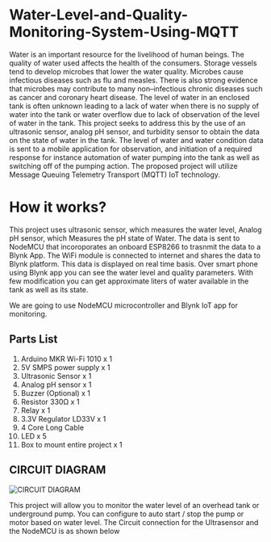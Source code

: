 # Water-Level-and-Quality-Monitoring-System-Using-MQTT
Water is an important resource for the livelihood of human beings. The quality of water used affects the health of the consumers. Storage vessels tend to develop microbes that lower the water quality. Microbes cause infectious diseases such as flu and measles. There is also strong evidence that microbes may contribute to many non–infectious chronic diseases such as cancer and coronary heart disease. The level of water in an enclosed tank is often unknown leading to a lack of water when there is no supply of water into the tank or water overflow due to lack of observation of the level of water in the tank. This project seeks to address this by the use of an ultrasonic sensor, analog pH sensor, and turbidity sensor to obtain the data on the state of water in the tank. The level of water and water condition data is sent to a mobile application for observation, and initiation of a required response for instance automation of water pumping into the tank as well as switching off of the pumping action. The proposed project will utilize Message Queuing Telemetry Transport (MQTT) IoT technology.
 
# How it works?
This project uses ultrasonic sensor,  which measures the water level, Analog pH sensor, which Measures the pH state of Water. The data is sent to NodeMCU that incoroporates an onboard ESP8266 to trasnmit the data to a Blynk App.
The WiFi module is connected to internet and shares the data to Blynk platform. This data is displayed on real time basis. Over smart phone using Blynk app you can see the water level and quality parameters. With few modification you can get approximate liters of water available in the tank as well as its state.

We are going to use NodeMCU microcontroller and Blynk IoT app for monitoring.

## Parts List

 1. Arduino MKR Wi-Fi 1010 x 1
 2. 5V SMPS power supply x 1
 3. Ultrasonic Sensor x 1
 4. Analog pH sensor x 1
 5. Buzzer (Optional) x 1
 6. Resistor 330Ω x 1
 7. Relay x 1
 8. 3.3V Regulator LD33V x 1
 9. 4 Core Long Cable
 10. LED x 5
 11. Box to mount entire project x 1
 
 ## CIRCUIT DIAGRAM
 
 ![CIRCUIT DIAGRAM](https://user-images.githubusercontent.com/45996137/107925755-e946d900-6f85-11eb-8c39-2ee242f8b4cd.png)


This project will allow you to monitor the water level of an overhead tank or underground pump. You can configure to auto start / stop the pump or motor based on water level.
The Circuit connection for the Ultrasensor and the NodeMCU is as shown below



